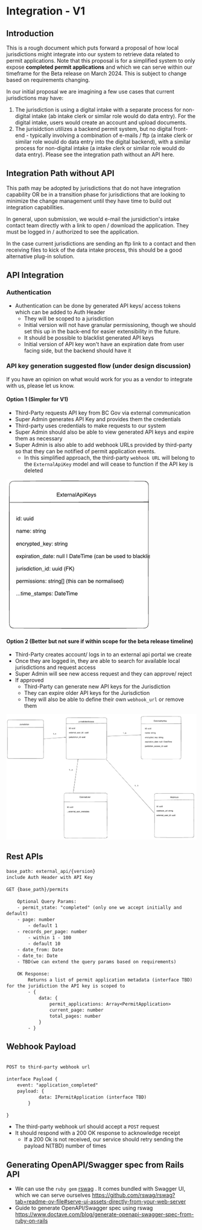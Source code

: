 # Integration - V1

## Introduction

This is a rough document which puts forward a proposal of how local jurisdictions might integrate into our system to retrieve
data related to permit applications. Note that this proposal is for a simplified system to only expose **completed
permit applications** and which we can serve within our timeframe for the Beta release on March 2024. This is subject to
change based on requirements changing.

In our initial proposal we are imagining a few use cases that current jurisdictions may have:

1. The jurisdiction is using a digital intake with a separate process for non-digital intake (ab intake clerk or similar role would do data entry). For the digital intake, users would create an account and upload documents.
2. The jurisidction utilizes a backend permit system, but no digital front-end - typically involving a combination of e-mails / ftp (a intake clerk or similar role would do data entry into the digital backend), with a similar process for non-digital intake (a intake clerk or similar role would do data entry). Please see the integration path without an API here.

## Integration Path without API

This path may be adopted by jurisdictions that do not have integration capability OR be in a transition phase for jurisdictions that are looking to minimize the change management until they have time to build out integration capabilities.

In general, upon submission, we would e-mail the jursidiction's intake contact team directly with a link to open / download the application. They must be logged in / authorized to see the application.

In the case current jurisdictions are sending an ftp link to a contact and then receiving files to kick of the data intake process, this should be a good alternative plug-in solution.

## API Integration

### Authentication

- Authentication can be done by generated API keys/ access tokens which can be added to Auth Header
  - They will be scoped to a jurisdiction
  - Initial version will not have granular permissioning, though we should set this up in the back-end for easier
    extensibility in the future.
  - It should be possible to blacklist generated API keys
  - Initial version of API key won't have an expiration date from user facing side, but the backend should have it

### API key generation suggested flow (under design discussion)

If you have an opinion on what would work for you as a vendor to integrate with us, please let us know.

#### Option 1 (Simpler for V1)

- Third-Party requests API key from BC Gov via external communication
- Super Admin generates API Key and provides them the credentials
- Third-party uses credentials to make requests to our system
- Super Admin should also be able to view generated API keys and expire them as necessary
- Super Admin is also able to add webhook URLs provided by third-party so that they can be notified of permit
  application events.
  - In this simplified approach, the third-party `webhook URL` will belong to the `ExternalApiKey` model and will
    cease to function if the API key is deleted

![Simplified Model](../assets/images/api_integration_simplified_model.png)

#### Option 2 (Better but not sure if within scope for the beta release timeline)

- Third-Party creates account/ logs in to an external api portal we create
- Once they are logged in, they are able to search for available local jurisdictions and request access
- Super Admin will see new access request and they can approve/ reject
- If approved
  - Third-Party can generate new API keys for the Jurisdiction
  - They can expire older API keys for the Jurisdiction
  - They will also be able to define their own `webhook_url` or remove them

![Extended model](../assets/images/api_integration_extended_model.png)

## Rest APIs

```
base_path: external_api/{version}
include Auth Header with API Key

GET {base_path}/permits

	Optional Query Params:
	- permit_state: "completed" (only one we accept initially and default)
	- page: number
		- default 1
	- records_per_page: number
		- within 1 - 100
		- default 10
	- date_from: Date
	- date_to: Date
	- TBD(we can extend the query params based on requirements)

	OK Response:
		Returns a list of permit application metadata (interface TBD) for the juridiction the API key is scoped to
		- {
			data: {
				permit_applications: Array<PermitApplication>
				current_page: number
				total_pages: number
			}
		- }

```

## Webhook Payload

```

POST to third-party webhook url

interface Payload {
	event: "application_completed"
	payload: {
			data: IPermitApplication (interface TBD)
		}

}
```

- The third-party webhook url should accept a `POST` request
- It should respond with a 200 OK response to acknowledge receipt
  - If a 200 Ok is not received, our service should retry sending the payload N(TBD) number of times

## Generating OpenAPI/Swagger spec from Rails API

- We can use
  the `ruby gem` [rswag](https://github.com/rswag/rswag?tab=readme-ov-file#serve-ui-assets-directly-from-your-web-server) .
  It comes bundled with Swagger UI, which we can serve
  ourselves https://github.com/rswag/rswag?tab=readme-ov-file#serve-ui-assets-directly-from-your-web-server
- Guide to generate OpenAPI/Swagger spec using
  rswag https://www.doctave.com/blog/generate-openapi-swagger-spec-from-ruby-on-rails
